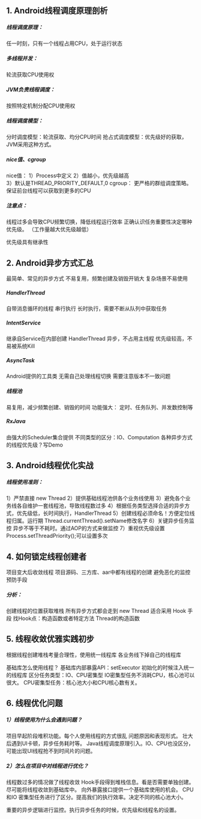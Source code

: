 ## 1. Android线程调度原理剖析

##### **线程调度原理：**

任一时刻，只有一个线程占用CPU，处于运行状态

##### **多线程并发：**

轮流获取CPU使用权

##### **JVM负责线程调度：**

按照特定机制分配CPU使用权

##### **线程调度模型：**

分时调度模型：轮流获取、均分CPU时间
抢占式调度模型：优先级好的获取，JVM采用这种方式。

##### **nice值、cgroup**

nice值：
1）Process中定义 
2）值越小，优先级越高  
3）默认是THREAD_PRIORITY_DEFAULT,0
cgroup：
更严格的群组调度策略。
保证前台线程可以获取到更多的CPU

##### **注意点：**

线程过多会导致CPU频繁切换，降低线程运行效率
正确认识任务重要性决定哪种优先级。 （工作量越大优先级越低）

优先级具有继承性

## 2. Android异步方式汇总

最简单、常见的异步方式
不易复用，频繁创建及销毁开销大
复杂场景不易使用

##### **HandlerThread**

自带消息循环的线程
串行执行
长时执行，需要不断从队列中获取任务

##### **IntentService**

继承自Service在内部创建 HandlerThread
异步，不占用主线程
优先级较高，不易被系统Kill

##### **AsyncTask**

Android提供的工具类
无需自己处理线程切换
需要注意版本不一致问题

##### **线程池**

易复用，减少频繁创建、销毁的时间
功能强大： 定时、任务队列、并发数控制等

##### **RxJava**

由强大的Scheduler集合提供
不同类型的区分：IO、Computation
各种异步方式的线程优先级？写Demo

## 3. Android线程优化实战
##### **线程使用准则：**

1）严禁直接 new Thread
2）提供基础线程池供各个业务线使用
3）避免各个业务线各自维护一套线程池，导致线程数过多
4）根据任务类型选择合适的异步方式，优先级低，长时间执行，HandlerThread
5）创建线程必须命名！方便定位线程归属。运行期 Thread.currentThread().setName修改名字
6）关键异步任务监控  异步不等于不耗时。通过AOP的方式来做监控
7）重视优先级设置  Process.setThreadPriority();可以设置多次



## 4. 如何锁定线程创建者

项目变大后收敛线程
项目源码、三方库、aar中都有线程的创建
避免恶化的监控预防手段

##### 分析：

创建线程的位置获取堆栈
所有异步方式都会走到 new Thread
适合采用 Hook 手段
找Hook点：构造函数或者特定方法
Thread的构造函数

## 5. 线程收敛优雅实践初步

根据线程创建堆栈考量合理性，使用统一线程库
各业务线下掉自己的线程库

基础库怎么使用线程？
基础库内部暴露API：setExecutor
初始化的时候注入统一的线程库
区分任务类型：IO、CPU密集型
IO密集型任务不消耗CPU，核心池可以很大。
CPU密集型任务：核心池大小和CPU核心数有关。

## 6. 线程优化问题

##### 1）线程使用为什么会遇到问题？

项目早起阶段堆积功能。每个人使用线程的方式很乱
问题原因和表现形式。
壮大后遇到UI卡顿，异步任务耗时等。
Java线程调度原理引入。IO、CPU也没区分，可能出现UI线程抢不到时间片的问题。

##### 2）怎么在项目中对线程进行优化？

线程数过多的情况做了线程收敛
Hook手段得到堆栈信息。看是否需要单独创建。
尽可能将线程收敛到基础库中。
向外暴露接口提供一个基础库使用的机会。
CPU和IO 密集型任务进行了区分。提高我们的执行效率。决定不同的核心池大小。

重要的异步逻辑进行监控。执行异步任务的时候，优先级和线程名的设置。

